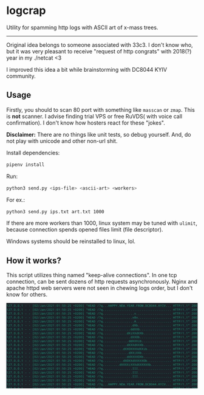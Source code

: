 # logcrap

Utility for spamming http logs with ASCII art of x-mass trees.

---
Original idea belongs to someone associated with 33c3. I don't know who, but it
was very pleasant to receive "request of http congrats" with 2018(?) year in 
my ./netcat <3

I improved this idea a bit while brainstorming with DC8044 KYIV community.

Usage
----
Firstly, you should to scan 80 port with something like `masscan` or `zmap`.
This is **not** scanner. I advise finding trial VPS or free 
RuVDS( with voice call confirmation). I don't know how hosters react for 
these "jokes".

**Disclaimer:** There are no things like unit tests, so debug yourself.  And, 
do not play with unicode and other non-url shit.

Install dependencies:
```bash
pipenv install
````

Run:
```bash
python3 send.py <ips-file> <ascii-art> <workers> 
```

For ex.:
```bash
python3 send.py ips.txt art.txt 1000
```

If there are more workers than 1000, linux system may be tuned with `ulimit`,
because connection spends opened files limit (file descriptor).

Windows systems should be reinstalled to linux, lol.


How it works?
---
This script utilizes thing named "keep-alive connections". In one tcp 
connection, can be sent dozens of http requests asynchronously.
Nginx and apache httpd web servers were not seen in chewing logs order, but 
I don't know for others.

![asd](./logs.png)
